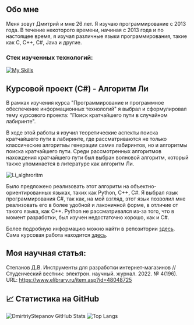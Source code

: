 ## Обо мне

Меня зовут Дмитрий и мне 26 лет. Я изучаю программирование с 2013 года. В течение некоторого времени, начиная с 2013 года и по настоящее время, я изучал различные языки программирования, такие как C, C++, C#, Java и другие.

###  Cтек изученных технологий:
[![My Skills](https://skillicons.dev/icons?i=js,html,css,react,netlify)](https://skillicons.dev)


## Курсовой проект (C#) - Алгоритм Ли
В рамках изучения курса "Программирование и программное обеспечение информационных технологий" я выбрал и сформулировал тему курсового проекта: "Поиск кратчайшего пути в случайном лабиринте".

В ходе этой работы я изучил теоретические аспекты поиска кратчайшего пути в лабиринте, где рассматриваются не только классические алгоритмы генерации самих лабиринтов, но и алгоритмы поиска кратчайшего пути.
Среди рассмотренных алгоритмов нахождения кратчайшего пути был выбран волновой алгоритм, который также упоминается в литературе как алгоритм Ли.

![Li_alghroritm](https://user-images.githubusercontent.com/61186198/213748225-3e8919a5-ee82-4ad2-a85b-a4e062f7c4d6.gif)

Было предложено реализовать этот алгоритм на объектно-ориентированных языках, таких как Python, C++, C#.
Я выбрал язык программирования C#, так как, на мой взгляд, этот язык позволил мне реализовать его в более удобной и лаконичной форме, в отличие от такого языка, как C++. Python не рассматривался из-за того, что в момент разработки, был изучен недостаточно хорошо, как и C#.

Более подробную информацию можно найти в репозитории [здесь](https://github.com/GreyStone97/Algorithm_Li).
Сама курсовая работа находится [здесь](https://cloud.mail.ru/public/pY23/NKTNW6bje).

## Моя научная статья:
Степанов Д.В. Инструменты для разработки интернет-магазинов // Студенческий вестник: электрон. научный. журнал. 2022. № 4(196).
URL: https://www.elibrary.ru/item.asp?id=48048725

## 📈 Статистика на GitHub

![DmirtriyStepanov GitHub Stats](https://github-readme-stats.vercel.app/api?username=GreyStone97&count_private=true&hide=contribs&show_icons=true&theme=radical)
![Top Langs](https://github-readme-stats.vercel.app/api/top-langs/?username=GreyStone97&count_private=true&hide=tsql&langs_count=7&theme=radical&layout=compact)
